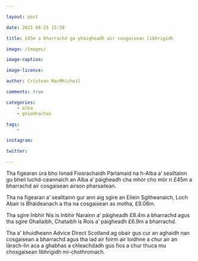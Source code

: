 ```yaml
---

layout: post

date: 2021-08-25 15:50

title: £45m a bharrachd ga phàigheadh air cosgaisean lìbhrigidh

image: /images/

image-caption:

image-licence:

author: Crìstean MacMhìcheil

comments: true

categories:
    - alba
    - gniomhachas

tags:
    -

instagram:

twitter:

---
```


Tha figearan ùra bho Ionad Fiosrachaidh Pàrlamaid na h-Alba a’ sealltainn gu bheil luchd-ceannaich an Alba a’ pàigheadh cha mhòr cho mòr ri £45m a bharrachd air cosgaisean airson pharsailean.

Tha na figearan a’ sealltainn gur ann aig sgìre an Eilein Sgitheanaich, Loch Abair is Bhàideanach a tha na cosgaisean as motha, £9.06m.

Tha sgìre Inbhir Nis is Inbhir Narainn a’ pàigheadh £8.4m a bharrachd agus tha sgìre Ghallaibh, Chataibh is Rois a’ pàigheadh £6.9m a bharrachd.

Tha a' bhuidheann Advice Direct Scotland ag obair gus cur an aghaidh nan cosgaisean a bharrachd agus tha iad air foirm air loidhne a chur air an làrach-lìn aca a ghabhas a chleachdadh gus fios a chur thuca mu chosgaisean lìbhrigidh mì-chothromach.

<!--more-->
